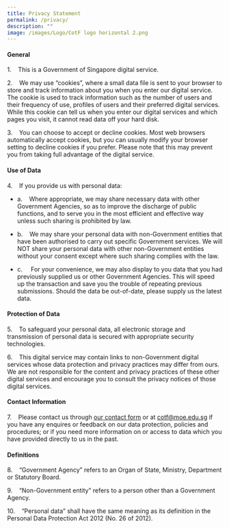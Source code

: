 ```yaml
---
title: Privacy Statement
permalink: /privacy/
description: ""
image: /images/Logo/CotF logo horizontal 2.png
---
```

#### **General**

1.    This is a Government of Singapore digital service.

2.    We may use “cookies”, where a small data file is sent to your browser to store and track information about you when you enter our digital service. The cookie is used to track information such as the number of users and their frequency of use, profiles of users and their preferred digital services. While this cookie can tell us when you enter our digital services and which pages you visit, it cannot read data off your hard disk.

3.    You can choose to accept or decline cookies. Most web browsers automatically accept cookies, but you can usually modify your browser setting to decline cookies if you prefer. Please note that this may prevent you from taking full advantage of the digital service.

#### **Use of Data**

4.    If you provide us with personal data:

* a.    Where appropriate, we may share necessary data with other Government Agencies, so as to improve the discharge of public functions, and to serve you in the most efficient and effective way unless such sharing is prohibited by law.

* b.    We may share your personal data with non-Government entities that have been authorised to carry out specific Government services. We will NOT share your personal data with other non-Government entities without your consent except where such sharing complies with the law.

* c.     For your convenience, we may also display to you data that you had previously supplied us or other Government Agencies. This will speed up the transaction and save you the trouble of repeating previous submissions. Should the data be out-of-date, please supply us the latest data.

#### **Protection of Data**

5.    To safeguard your personal data, all electronic storage and transmission of personal data is secured with appropriate security technologies.

6.    This digital service may contain links to non-Government digital services whose data protection and privacy practices may differ from ours. We are not responsible for the content and privacy practices of these other digital services and encourage you to consult the privacy notices of those digital services.

#### **Contact Information**

7.    Please contact us through [our contact form](https://form.gov.sg/6361dd34be44fe00120b0535) or at [cotf@moe.edu.sg](mailto:cotf@moe.edu.sg) if you have any enquires or feedback on our data protection, policies and procedures; or if you need more information on or access to data which you have provided directly to us in the past.

#### **Definitions**

8.    “Government Agency” refers to an Organ of State, Ministry, Department or Statutory Board.

9.    “Non-Government entity” refers to a person other than a Government Agency.

10.    “Personal data” shall have the same meaning as its definition in the Personal Data Protection Act 2012 (No. 26 of 2012).